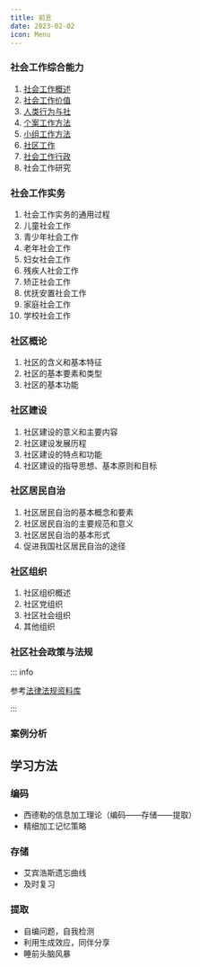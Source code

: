 ```yaml
---
title: 前言
date: 2023-02-02
icon: Menu
---
```


### 社会工作综合能力 <Badge text="理论" type="warning" />

1. [社会工作概述](1)
2. [社会工作价值](2)
3. [人类行为与社](3)
4. [个案工作方法](4)
5. [小组工作方法](5)
6. [社区工作](6)
7. [社会工作行政](7)
8. 社会工作研究

### 社会工作实务 <Badge text="实践" type="tip" />

1. 社会工作实务的通用过程
2. 儿童社会工作
3. 青少年社会工作
4. 老年社会工作
5. 妇女社会工作
6. 残疾人社会工作
7. 矫正社会工作
8. 优抚安置社会工作
9. 家庭社会工作
10. 学校社会工作

### 社区概论

1. 社区的含义和基本特征
2. 社区的基本要素和类型
3. 社区的基本功能

### 社区建设

1. 社区建设的意义和主要内容
2. 社区建设发展历程
3. 社区建设的特点和功能
4. 社区建设的指导思想、基本原则和目标

### 社区居民自治

1. 社区居民自治的基本概念和要素
2. 社区居民自治的主要规范和意义
3. 社区居民自治的基本形式
4. 促进我国社区居民自治的途径

### 社区组织

1. 社区组织概述
2. 社区党组织
3. 社区社会组织
4. 其他组织

### 社区社会政策与法规 <Badge text="建设与服务" type="danger" />

::: info

参考[法律法规资料库](https://1m29yg5p67.k.topthink.com/@k7pl7xnry5)

:::

### 案例分析 <Badge text="建议" type="tip" />

## 学习方法

### 编码

- 西德勒的信息加工理论（编码——存储——提取）
- 精细加工记忆策略

### 存储

- 艾宾浩斯遗忘曲线
- 及时复习

### 提取

- 自编问题，自我检测
- 利用生成效应，同伴分享
- 睡前头脑风暴

